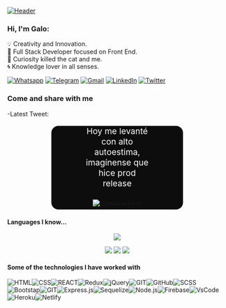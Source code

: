 <!-- [![Header](https://user-images.githubusercontent.com/88691710/174714079-86a3d203-02f7-4cf7-afaf-fcc10ab57ace.png)](https://www.galomeggiolaro.com/) -->

[![Header](https://user-images.githubusercontent.com/88691710/174714079-86a3d203-02f7-4cf7-afaf-fcc10ab57ace.png)](https://galomegg.github.io/portfolio/)

### Hi, I'm Galo:

💡 Creativity and Innovation.  
🎡 Full Stack Developer focused on Front End.  
🧭 Curiosity killed the cat and me.  
🌀 Knowledge lover in all senses.

[![Whatsapp](https://img.shields.io/badge/-Whatsapp-57f779?style=for-the-badge&logo=whatsapp&logoColor=222222)](https://wa.me/5493446638940)
[![Telegram](https://img.shields.io/badge/-TELEGRAM-2CA5E0?style=for-the-badge&logo=telegram&logoColor=white)](https://t.me/wtscrackin)
[![Gmail](https://img.shields.io/badge/-GMAIL-D14836?style=for-the-badge&logo=gmail&logoColor=white)](mailto:galomeggiolarobul@gmail.com)
[![LinkedIn](https://img.shields.io/badge/-LINKEDIN-0077B5?style=for-the-badge&logo=linkedin&logoColor=white)](https://www.linkedin.com/in/frontendgalomeggiolaro/)
[![Twitter](https://img.shields.io/badge/-TWITTER-1d9bf0?style=for-the-badge&logo=twitter&logoColor=white)](https://twitter.com/Wtscrackin)

### Come and share with me 

-Latest Tweet: <div align="center">
    <a href=https://twitter.com/Wtscrackin/status/1608804824778407939 style="text-decoration:none; padding:2% display:flex; flex-direction:column; justify-content:space-around; aling-items:center;">
    <div align="center" style="background-color:#0d0d0d; border-radius:16px; width:
    60%;">
    <p style="color:#fafafa; width:50%; font-size:1.2rem;">Hoy me levanté con alto autoestima, imagínense que hice prod release</p>
    <img src=https://res.cloudinary.com/dh2eofcns/provider/twitter.png alt="{{wtscrackin}}" style="max-width:90%; margin:2%" />
    </div>
    </a>
    </div>
<!-- [![GaloMeggiolaro.com](https://img.shields.io/badge/-ADAMALSTON.COM-000000?style=for-the-badge&logo=react&logoColor=white)](https://www.galomeggiolaro.com/) -->

#### Languages I know...

<p align="center">
<img src="https://github-readme-stats.vercel.app/api/top-langs/?username=galomegg&layout=compact">
</p>
<div align="center"> 
<img src="https://img.shields.io/badge/-JavaScript-000000?style=flat&logo=javascript">
<img src="https://img.shields.io/badge/-TypeScript-000000?style=flat&logo=typescript">
<img src="https://img.shields.io/badge/-SQL-000000?style=flat&logo=postgresql">
</div>

<!-- ![Python](https://img.shields.io/badge/-Python-000000?style=flat&logo=python) -->

#### Some of the technologies I have worked with

<p align="center">

![HTML](https://img.shields.io/badge/-HTML5-222222?style=flat&logo=html5&logoColor=E34F26)![CSS](https://img.shields.io/badge/-CSS3-222222?style=flat&logo=css3&logoColor=1572B6)![REACT](https://img.shields.io/badge/-React-222222?style=flat&logo=React&logoColor=00c8ff)![Redux](https://img.shields.io/badge/-Redux-222222?style=flat&logo=redux&logoColor=7248b6)![jQuery](https://img.shields.io/badge/-jQuery-222222?style=flat&logo=jQuery&logoColor=0769AD)![GIT](https://img.shields.io/badge/-Git-222222?style=flat&logo=git&logoColor=F05032)![GitHub](https://img.shields.io/badge/-GitHub-222222?style=flat&logo=github&logoColor=fafafa)![SCSS](https://img.shields.io/badge/-Sass-222222?style=flat&logo=sass&logoColor=cc6699)![Bootstap](https://img.shields.io/badge/-Bootstrap-222222?style=flat&logo=bootstrap&logoColor=563D7C)![GIT](https://img.shields.io/badge/-Less-222222?style=flat&logo=less&logoColor=blue)![Express.js](https://img.shields.io/badge/-Express.js-222222?style=flat)![Sequelize](https://img.shields.io/badge/-Sequelize-222222?style=flat&logo=sequelize&logoColor=#09b8e2)![Node.js](https://img.shields.io/badge/-Node.js-222222?style=flat&logo=Node.js&logoColor=339933)![Firebase](https://img.shields.io/badge/-Firebase-222222?style=flat&logo=firebase&logoColor=FFA611)![VsCode](http://img.shields.io/badge/-VS%20Code-222222?style=flat&logo=visual%20studio%20code&logoColor=007ACC)![Heroku](http://img.shields.io/badge/-Heroku-222222?style=flat&logo=heroku&logoColor=430098)![Netlify](http://img.shields.io/badge/-Netlify-222222?style=flat&logo=netlify&logoColor=4b9bbf)

</p>
